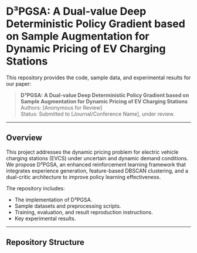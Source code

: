 # D³PGSA: A Dual-value Deep Deterministic Policy Gradient based on Sample Augmentation for Dynamic Pricing of EV Charging Stations

This repository provides the code, sample data, and experimental results for our paper:

> **D³PGSA: A Dual-value Deep Deterministic Policy Gradient based on Sample Augmentation for Dynamic Pricing of EV Charging Stations**  
> Authors: [Anonymous for Review]  
> Status: Submitted to [Journal/Conference Name], under review.

---

## Overview

This project addresses the dynamic pricing problem for electric vehicle charging stations (EVCS) under uncertain and dynamic demand conditions.  
We propose D³PGSA, an enhanced reinforcement learning framework that integrates experience generation, feature-based DBSCAN clustering, and a dual-critic architecture to improve policy learning effectiveness.

The repository includes:
- The implementation of D³PGSA.
- Sample datasets and preprocessing scripts.
- Training, evaluation, and result reproduction instructions.
- Key experimental results.

---

## Repository Structure


